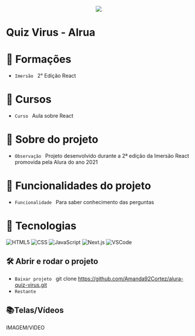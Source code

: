 <p align="center">
   <img src="http://img.shields.io/static/v1?label=STATUS&message=EM_ANDAMENTO&color=RED&style=for-the-badge" #vitrinedev/>
</p>

<h1>Quiz Virus - Alrua</h1>

# :pushpin: Formações
- `Imersão ` 2° Edição React

# :pushpin: Cursos
- `Curso ` Aula sobre React

# :pushpin: Sobre do projeto
- `Observação ` Projeto desenvolvido durante a 2ª edição da Imersão React promovida pela Alura do ano 2021

# :hammer: Funcionalidades do projeto
- `Funcionalidade ` Para saber conhecimento das perguntas

# :bookmark_tabs: Tecnologias
![HTML5](https://img.shields.io/badge/HTML-e06b12?style=for-the-badge&logo=html5&logoColor=white)
![CSS](https://img.shields.io/badge/CSS-1283e0?&style=for-the-badge&logo=css3&logoColor=white)
![JavaScript](https://img.shields.io/badge/JavaScript-F7DF1E?style=for-the-badge&logo=javascript&logoColor=414141)
![Next.js](https://img.shields.io/badge/-Next-121214?style=for-the-badge&logo=next.js)
![VSCode](https://img.shields.io/badge/-VSCode-007ACC?style=for-the-badge&logo=visual-studio-code&logoColor=white)

## 🛠️ Abrir e rodar o projeto
- `Baixar projeto ` git clone https://github.com/Amanda92Cortez/alura-quiz-virus.git
- `Restante `

## 📚Telas/Vídeos
IMAGEM/VIDEO
